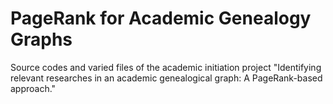# PageRank for Academic Genealogy Graphs
Source codes and varied files of the academic initiation project "Identifying relevant researches in an academic genealogical graph: A PageRank-based approach."
